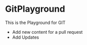 # GitPlayground
This is the Playground for GIT
  
- Add new content for a pull request
- Add Updates